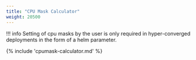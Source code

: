 ```yaml
---
title: "CPU Mask Calculator"
weight: 20500
---
```


!!! info
    Setting of cpu masks by the user is only required in hyper-converged deployments in the form of a helm parameter.

{% include 'cpumask-calculator.md' %}
